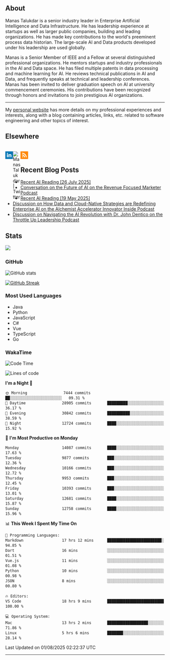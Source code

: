 ## About

Manas Talukdar is a senior industry leader in Enterprise Artificial Intelligence and Data Infrastructure. He has leadership experience at startups as well as larger public companies, building and leading organizations. He has made key contributions to the world's preeminent process data historian. The large-scale AI and Data products developed under his leadership are used globally.

Manas is a Senior Member of IEEE and a Fellow at several distinguished professional organizations. He mentors startups and industry professionals in the AI and Data space. He has filed multiple patents in data processing and machine learning for AI. He reviews technical publications in AI and Data, and frequently speaks at technical and leadership conferences. Manas has been invited to deliver graduation speech on AI at university commencement ceremonies. His contributions have been recognized through honors and invitations to join prestigious AI organizations.

---

My [personal website](https://manastalukdar.github.io/) has more details on my professional experiences and interests, along with a blog containing articles, links, etc. related to software engineering and other topics of interest.

## Elsewhere

</br>

<a href="https://www.linkedin.com/in/manastalukdar" target="_blank">
  <img align="left" alt="Manas Talukdar | Linkedin" width="24px" src="https://raw.githubusercontent.com/edent/SuperTinyIcons/master/images/svg/linkedin.svg" />
</a>
<a href="https://www.twitter.com/manastalukdar" target="_blank">
  <img align="left" alt="Manas Talukdar | Twitter" width="24px" src="https://github.com/TheDudeThatCode/TheDudeThatCode/blob/master/Assets/Twitter.svg" />
</a>
<a href="https://manastalukdar.github.io/" target="_blank">
  <img align="left" alt="Manas Talukdar | Website" width="24px" src="https://github.com/edent/SuperTinyIcons/blob/master/images/svg/rss.svg" />
</a>

</br>

## Recent Blog Posts

<!-- BLOG:START -->
- [Recent AI Reading [26 July 2025]](https://manastalukdar.github.io/blog/2025/07/26/recent-ai-reading-26-july-2025/)
- [Conversation on the Future of AI on the Revenue Focused Marketer Podcast](https://manastalukdar.github.io/blog/2025/07/22/conversation-future-of-ai-revenue-focused-marketer-podcast/)
- [Recent AI Reading [19 May 2025]](https://manastalukdar.github.io/blog/2025/05/19/recent-ai-reading-19-may-2025/)
- [Discussion on How Data and Cloud-Native Strategies are Redefining Enterprise AI on the Alchemist Accelerator Innovator Inside Podcast](https://manastalukdar.github.io/blog/2025/03/18/discussion-data-enterprise-ai-alchemist-accelerator-innovators-inside-podcast/)
- [Discussion on Navigating the AI Revolution with Dr. John Dentico on the Throttle Up Leadership Podcast](https://manastalukdar.github.io/blog/2025/03/07/discussion-ai-dr-john-dentico-throttle-up-leadership-podcast/)
<!-- BLOG:END -->

## Stats

![](https://komarev.com/ghpvc/?username=manastalukdar)

### GitHub

![GitHub stats](https://github-readme-stats.vercel.app/api?username=manastalukdar&show_icons=true&hide_border=true&hide_rank=true&hide_title=true&icon_color=79ff97&text_color=cecac3&bg_color=4d4b4b)

[![GitHub Streak](https://streak-stats.demolab.com?user=manastalukdar&hide_border=true&border_radius=4&date_format=M%20j%5B%2C%20Y%5D&background=4D4B4B)](https://git.io/streak-stats)

### Most Used Languages

- Java
- Python
- JavaScript
- C#
- Vue
- TypeScript
- Go

<!--
![Top Langs](https://github-readme-stats.vercel.app/api/top-langs/?username=manastalukdar&layout=compact&hide_border=true&hide_title=true&icon_color=79ff97&text_color=cecac3&bg_color=4d4b4b)
-->

### WakaTime

<!--START_SECTION:waka-->
![Code Time](http://img.shields.io/badge/Code%20Time-5%2C816%20hrs%2017%20mins-blue)

![Lines of code](https://img.shields.io/badge/From%20Hello%20World%20I%27ve%20Written-23.2%20million%20lines%20of%20code-blue)

**I'm a Night 🦉** 

```text
🌞 Morning                7444 commits        ██░░░░░░░░░░░░░░░░░░░░░░░   09.31 % 
🌆 Daytime                28905 commits       █████████░░░░░░░░░░░░░░░░   36.17 % 
🌃 Evening                30842 commits       ██████████░░░░░░░░░░░░░░░   38.59 % 
🌙 Night                  12724 commits       ████░░░░░░░░░░░░░░░░░░░░░   15.92 % 
```
📅 **I'm Most Productive on Monday** 

```text
Monday                   14087 commits       ████░░░░░░░░░░░░░░░░░░░░░   17.63 % 
Tuesday                  9877 commits        ███░░░░░░░░░░░░░░░░░░░░░░   12.36 % 
Wednesday                10166 commits       ███░░░░░░░░░░░░░░░░░░░░░░   12.72 % 
Thursday                 9953 commits        ███░░░░░░░░░░░░░░░░░░░░░░   12.45 % 
Friday                   10393 commits       ███░░░░░░░░░░░░░░░░░░░░░░   13.01 % 
Saturday                 12681 commits       ████░░░░░░░░░░░░░░░░░░░░░   15.87 % 
Sunday                   12758 commits       ████░░░░░░░░░░░░░░░░░░░░░   15.96 % 
```


📊 **This Week I Spent My Time On** 

```text
💬 Programming Languages: 
Markdown                 17 hrs 12 mins      ████████████████████████░   94.85 % 
Dart                     16 mins             ░░░░░░░░░░░░░░░░░░░░░░░░░   01.51 % 
Vue.js                   11 mins             ░░░░░░░░░░░░░░░░░░░░░░░░░   01.08 % 
Python                   10 mins             ░░░░░░░░░░░░░░░░░░░░░░░░░   00.98 % 
JSON                     8 mins              ░░░░░░░░░░░░░░░░░░░░░░░░░   00.80 % 

🔥 Editors: 
VS Code                  18 hrs 9 mins       █████████████████████████   100.00 % 

💻 Operating System: 
Mac                      13 hrs 2 mins       ██████████████████░░░░░░░   71.86 % 
Linux                    5 hrs 6 mins        ███████░░░░░░░░░░░░░░░░░░   28.14 % 
```


 Last Updated on 01/08/2025 02:22:37 UTC
<!--END_SECTION:waka-->

---

<!--

**manastalukdar/manastalukdar** is a ✨ _special_ ✨ repository because its `README.md` (this file) appears on your GitHub profile.

Here are some ideas to get you started:

- 🔭 I’m currently working on ...
- 🌱 I’m currently learning ...
- 👯 I’m looking to collaborate on ...
- 🤔 I’m looking for help with ...
- 💬 Ask me about ...
- 📫 How to reach me: ...
- 😄 Pronouns: ...
- ⚡ Fun fact: ...
-->
